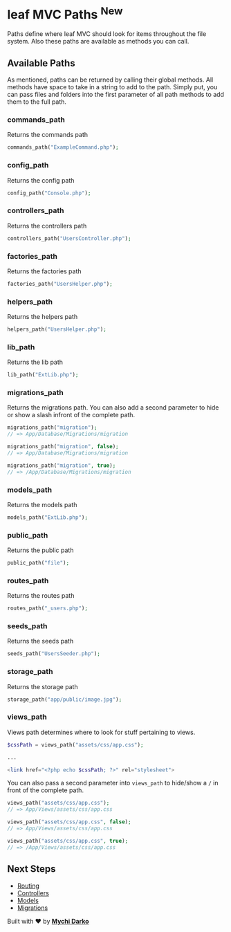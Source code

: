 # leaf MVC Paths <sup class="new-tag-1">New</sup>

Paths define where leaf MVC should look for items throughout the file system. Also these paths are available as methods you can call.

## Available Paths

As mentioned, paths can be returned by calling their global methods. All methods have space to take in a string to add to the path. Simply put, you can pass files and folders into the first parameter of all path methods to add them to the full path.

### commands_path

Returns the commands path

```php
commands_path("ExampleCommand.php");
```

### config_path

Returns the config path

```php
config_path("Console.php");
```

### controllers_path

Returns the controllers path

```php
controllers_path("UsersController.php");
```

### factories_path

Returns the factories path

```php
factories_path("UsersHelper.php");
```

### helpers_path

Returns the helpers path

```php
helpers_path("UsersHelper.php");
```

### lib_path

Returns the lib path

```php
lib_path("ExtLib.php");
```

### migrations_path

Returns the migrations path. You can also add a second parameter to hide or show a slash infront of the complete path.

```php
migrations_path("migration");
// => App/Database/Migrations/migration

migrations_path("migration", false);
// => App/Database/Migrations/migration

migrations_path("migration", true);
// => /App/Database/Migrations/migration
```

### models_path

Returns the models path

```php
models_path("ExtLib.php");
```

### public_path

Returns the public path

```php
public_path("file");
```

### routes_path

Returns the routes path

```php
routes_path("_users.php");
```

### seeds_path

Returns the seeds path

```php
seeds_path("UsersSeeder.php");
```

### storage_path

Returns the storage path

```php
storage_path("app/public/image.jpg");
```

### views_path

Views path determines where to look for stuff pertaining to views.

```php
$cssPath = views_path("assets/css/app.css");

...

<link href="<?php echo $cssPath; ?>" rel="stylesheet">
```

You can also pass a second parameter into `views_path` to hide/show a `/` in front of the complete path.

```php
views_path("assets/css/app.css");
// => App/Views/assets/css/app.css

views_path("assets/css/app.css", false);
// => App/Views/assets/css/app.css

views_path("assets/css/app.css", true);
// => /App/Views/assets/css/app.css
```

## Next Steps

- [Routing](/leaf-mvc/v/2.0/core/routing)
- [Controllers](/leaf-mvc/v/2.0/core/controllers)
- [Models](/leaf-mvc/v/2.0/core/models)
- [Migrations](/leaf-mvc/v/2.0/database/migrations)

Built with ❤ by [**Mychi Darko**](//mychi.netlify.app)
